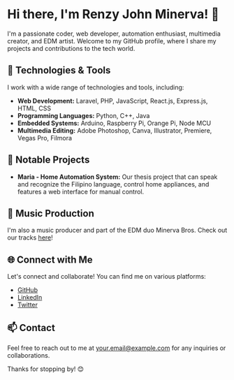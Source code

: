 # Hi there, I'm Renzy John Minerva! 👋

I'm a passionate coder, web developer, automation enthusiast, multimedia creator, and EDM artist. Welcome to my GitHub profile, where I share my projects and contributions to the tech world.

## 🔧 Technologies & Tools

I work with a wide range of technologies and tools, including:

- **Web Development:** Laravel, PHP, JavaScript, React.js, Express.js, HTML, CSS
- **Programming Languages:** Python, C++, Java
- **Embedded Systems:** Arduino, Raspberry Pi, Orange Pi, Node MCU
- **Multimedia Editing:** Adobe Photoshop, Canva, Illustrator, Premiere, Vegas Pro, Filmora

## 🌟 Notable Projects

- **Maria - Home Automation System:** Our thesis project that can speak and recognize the Filipino language, control home appliances, and features a web interface for manual control.

## 🎵 Music Production

I'm also a music producer and part of the EDM duo Minerva Bros. Check out our tracks [here](link-to-your-music)!

## 🌐 Connect with Me

Let's connect and collaborate! You can find me on various platforms:

- [GitHub](https://github.com/YourGitHubUsername)
- [LinkedIn](https://www.linkedin.com/in/YourLinkedInProfile)
- [Twitter](https://twitter.com/YourTwitterHandle)

## 📫 Contact

Feel free to reach out to me at [your.email@example.com](mailto:your.email@example.com) for any inquiries or collaborations.

Thanks for stopping by! 😊

